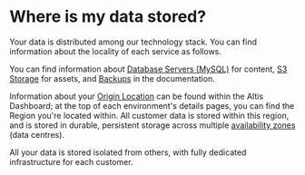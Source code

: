 # Where is my data stored?

Your data is distributed among our technology stack. You can find information about the locality of each service as follows.

You can find information about [Database Servers (MySQL)](https://docs.altis-dxp.com/cloud/database/) for content, [S3 Storage](https://docs.altis-dxp.com/cloud/s3-storage/) for assets, and [Backups](https://docs.altis-dxp.com/cloud/backups/) in the documentation.

Information about your [Origin Location](https://docs.altis-dxp.com/cloud/origin-locations/) can be found within the Altis Dashboard; at the top of each environment's details pages, you can find the Region you're located within. All customer data is stored within this region, and is stored in durable, persistent storage across multiple [availability zones](https://docs.altis-dxp.com/cloud/architecture/) (data centres).

All your data is stored isolated from others, with fully dedicated infrastructure for each customer.

